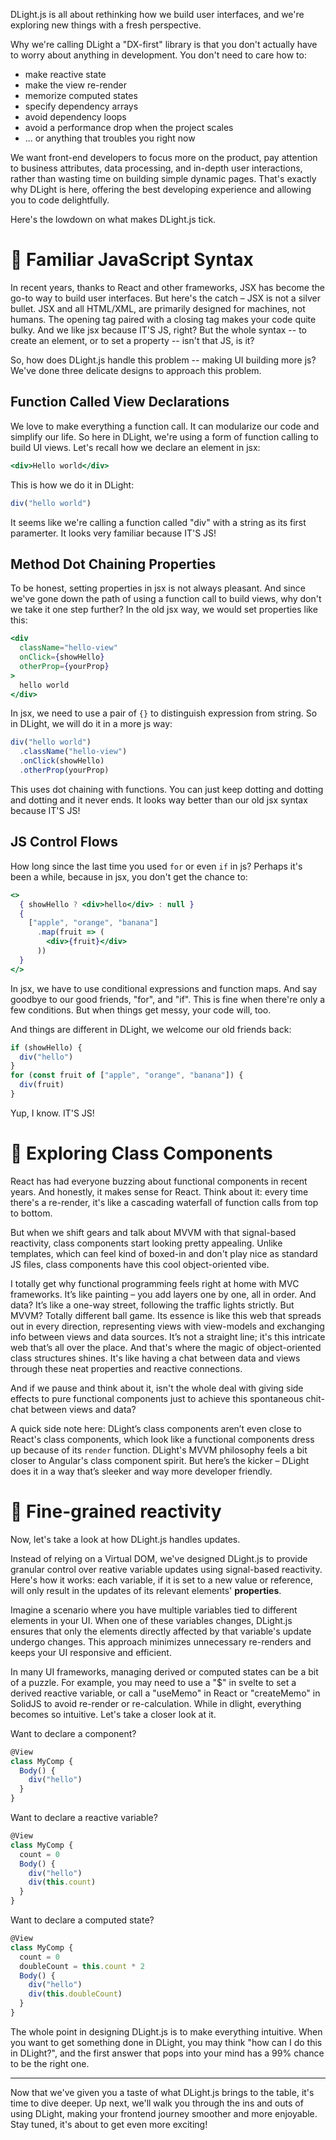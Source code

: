 
DLight.js is all about rethinking how we build user interfaces, and we're exploring new things with a fresh perspective. 

Why we're calling DLight a "DX-first" library is that you don't actually have to worry about anything in development. You don't need to care how to:
* make reactive state
* make the view re-render
* memorize computed states
* specify dependency arrays
* avoid dependency loops
* avoid a performance drop when the project scales
* ... or anything that troubles you right now

We want front-end developers to focus more on the product, pay attention to business attributes, data processing, and in-depth user interactions, rather than wasting time on building simple dynamic pages. That's exactly why DLight is here, offering the best developing experience and allowing you to code delightfully.

Here's the lowdown on what makes DLight.js tick.


# 🥳 Familiar JavaScript Syntax
In recent years, thanks to React and other frameworks, JSX has become the go-to way to build user interfaces. But here's the catch – JSX is not a silver bullet. JSX and all HTML/XML, are primarily designed for machines, not humans. The opening tag paired with a closing tag makes your code quite bulky. And we like jsx because IT'S JS, right? But the whole syntax -- to create an element, or to set a property -- isn't that JS, is it?

So, how does DLight.js handle this problem -- making UI building more js? We've done three delicate designs to approach this problem.

## Function Called View Declarations
We love to make everything a function call. It can modularize our code and simplify our life. So here in DLight, we're using a form of function calling to build UI views. Let's recall how we declare an element in jsx:
```jsx [jsx]
<div>Hello world</div>
```
This is how we do it in DLight:
```js [dlight DSL]
div("hello world")
```
It seems like we're calling a function called "div" with a string as its first paramerter. It looks very familiar because IT'S JS!

## Method Dot Chaining Properties
To be honest, setting properties in jsx is not always pleasant. And since we've gone down the path of using a function call to build views, why don't we take it one step further? In the old jsx way, we would set properties like this:
```jsx [jsx]
<div 
  className="hello-view"
  onClick={showHello}
  otherProp={yourProp}
>
  hello world
</div>
```
In jsx, we need to use a pair of `{}` to distinguish expression from string. So in DLight, we will do it in a more js way:
```js [dlight DSL]
div("hello world")
  .className("hello-view")
  .onClick(showHello)
  .otherProp(yourProp)
```
This uses dot chaining with functions. You can just keep dotting and dotting and dotting and it never ends. It looks way better than our old jsx syntax because IT'S JS!

## JS Control Flows
How long since the last time you used `for` or even `if` in js? Perhaps it's been a while, because in jsx, you don't get the chance to:
```jsx [jsx]
<>
  { showHello ? <div>hello</div> : null }
  {
    ["apple", "orange", "banana"]
      .map(fruit => (
        <div>{fruit}</div>
      ))
  }
</>
```
In jsx, we have to use conditional expressions and function maps. And say goodbye to our good friends, "for", and "if". This is fine when there're only a few conditions. But when things get messy, your code will, too.

And things are different in DLight, we welcome our old friends back:
```js [dlight DSL]
if (showHello) {
  div("hello")
}
for (const fruit of ["apple", "orange", "banana"]) {
  div(fruit)
}
```
Yup, I know. IT'S JS!

# 🧐 Exploring Class Components
React has had everyone buzzing about functional components in recent years. And honestly, it makes sense for React. Think about it: every time there's a re-render, it's like a cascading waterfall of function calls from top to bottom.

But when we shift gears and talk about MVVM with that signal-based reactivity, class components start looking pretty appealing. Unlike templates, which can feel kind of boxed-in and don't play nice as standard JS files, class components have this cool object-oriented vibe.

I totally get why functional programming feels right at home with MVC frameworks. It’s like painting – you add layers one by one, all in order. And data? It’s like a one-way street, following the traffic lights strictly. But MVVM? Totally different ball game. Its essence is like this web that spreads out in every direction, representing views with view-models and exchanging info between views and data sources. It’s not a straight line; it's this intricate web that’s all over the place. And that's where the magic of object-oriented class structures shines. It's like having a chat between data and views through these neat properties and reactive connections.

And if we pause and think about it, isn't the whole deal with giving side effects to pure functional components just to achieve this spontaneous chit-chat between views and data?

A quick side note here: DLight’s class components aren’t even close to React's class components, which look like a functional components dress up because of its `render` function. DLight's MVVM philosophy feels a bit closer to Angular's class component spirit. But here’s the kicker – DLight does it in a way that’s sleeker and way more developer friendly.

#  🧂 Fine-grained reactivity
Now, let's take a look at how DLight.js handles updates.

Instead of relying on a Virtual DOM, we've designed DLight.js to provide granular control over reative variable updates using signal-based reactivity. Here's how it works: each variable, if it is set to a new value or reference, will only result in the updates of its relevant elements' **properties**.

Imagine a scenario where you have multiple variables tied to different elements in your UI. When one of these variables changes, DLight.js ensures that only the elements directly affected by that variable's update undergo changes. This approach minimizes unnecessary re-renders and keeps your UI responsive and efficient.

In many UI frameworks, managing derived or computed states can be a bit of a puzzle. For example, you may need to use a "$" in svelte to set a derived reactive variable, or call a "useMemo" in React or "createMemo" in SolidJS to avoid re-render or re-calculation. While in dlight, everything becomes so intuitive. Let's take a closer look at it.

Want to declare a component?
```js
@View
class MyComp {
  Body() {
    div("hello")
  }
}
```
Want to declare a reactive variable?
```js
@View
class MyComp {
  count = 0
  Body() {
    div("hello")
    div(this.count)
  }
}
```
Want to declare a computed state?
```js
@View
class MyComp {
  count = 0
  doubleCount = this.count * 2
  Body() {
    div("hello")
    div(this.doubleCount)
  }
}
```

The whole point in designing DLight.js is to make everything intuitive. When you want to get something done in DLight, you may think "how can I do this in DLight?", and the first answer that pops into your mind has a 99% chance to be the right one.

---

Now that we've given you a taste of what DLight.js brings to the table, it's time to dive deeper. Up next, we'll walk you through the ins and outs of using DLight, making your frontend journey smoother and more enjoyable. Stay tuned, it's about to get even more exciting!
